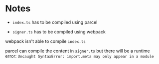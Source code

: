 # Notes

- `index.ts` has to be compiled using parcel

- `signer.ts` has to be compiled using webpack


webpack isn't able to compile `index.ts`

parcel can compile the content in `signer.ts` but there will be a runtime
error: `Uncaught SyntaxError: import.meta may only appear in a module`

